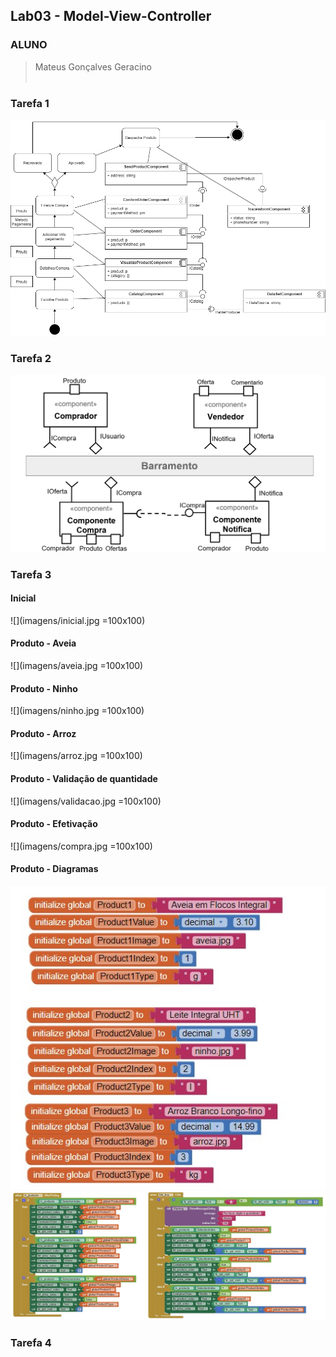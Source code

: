 ## Lab03 - Model-View-Controller

### ALUNO
   >Mateus Gonçalves Geracino
<br><br>

### Tarefa 1
  ![imagem1](imagens/tarefa1.png)
<br>

### Tarefa 2
  ![imagem2](imagens/tarefa2.png)
<br>

### Tarefa 3
#### Inicial
 ![](imagens/inicial.jpg =100x100)
#### Produto - Aveia
 ![](imagens/aveia.jpg =100x100)
#### Produto - Ninho
 ![](imagens/ninho.jpg =100x100)
#### Produto - Arroz
 ![](imagens/arroz.jpg =100x100)
#### Produto - Validação de quantidade
 ![](imagens/validacao.jpg =100x100)
#### Produto - Efetivação
 ![](imagens/compra.jpg =100x100)
 
 
#### Produto - Diagramas
 ![imagem3](imagens/diagrama_global.jpg)
 ![imagem3](imagens/diagrama_blocos.jpg)
<br>

### Tarefa 4
<br>
